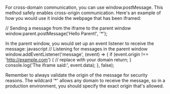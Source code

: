 
For cross-domain communication, you can use window.postMessage. This method safely enables cross-origin communication. Here's an example of how you would use it inside the webpage that has been iframed:

// Sending a message from the iframe to the parent window window.parent.postMessage('Hello Parent!', '*');

In the parent window, you would set up an event listener to receive the message:
javascript
// Listening for messages in the parent window window.addEventListener('message', (event) => { if (event.origin !== 'http://example.com') { // replace with your domain return; } console.log('The iframe said:', event.data); }, false);

Remember to always validate the origin of the message for security reasons. The wildcard '*' allows any domain to receive the message, so in a production environment, you should specify the exact origin that's allowed.